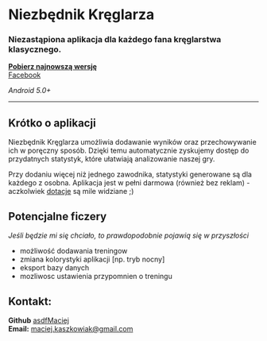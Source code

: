 # Niezbędnik Kręglarza
### Niezastąpiona aplikacja dla każdego fana kręglarstwa klasycznego.

**[Pobierz najnowszą wersję](https://github.com/asdfMaciej/niezbednik-kreglarza/releases/latest "Pobierz najnowszą wersję")**    
[Facebook](https://fb.me/niezbednik.kreglarza "Facebook")

*Android 5.0+*

-----------
## Krótko o aplikacji
Niezbędnik Kręglarza umożliwia dodawanie wyników oraz przechowywanie ich w poręczny sposób. Dzięki temu automatycznie zyskujemy dostęp do przydatnych statystyk, które ułatwiają analizowanie naszej gry.

Przy dodaniu więcej niż jednego zawodnika, statystyki generowane są dla każdego z osobna.
Aplikacja jest w pełni darmowa (również bez reklam) - aczkolwiek [dotacje](paypal.me/Kaszkowiak "C.R.E.A.M.") są mile widziane ;)

## Potencjalne ficzery
*Jeśli będzie mi się chciało, to prawdopodobnie pojawią się w przyszłości*

- możliwość dodawania treningow
- zmiana kolorystyki aplikacji [np. tryb nocny]
- eksport bazy danych
- mozliwosc ustawienia przypomnien o treningu

## Kontakt:
**Github** [asdfMaciej](https://github.com/asdfMaciej/ "nie wiem w sumie po co to linkuje")    
**Email:** [maciej.kaszkowiak@gmail.com](mailto:maciej.kaszkowiak@gmail.com "")
